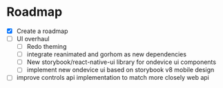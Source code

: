 # Roadmap

- [x] Create a roadmap
- [ ] UI overhaul
  - [ ] Redo theming
  - [ ] integrate reanimated and gorhom as new dependencies
  - [ ] New storybook/react-native-ui library for ondevice ui components
  - [ ] implement new ondevice ui based on storybook v8 mobile design
- [ ] improve controls api implementation to match more closely web api
